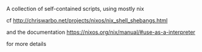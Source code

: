 A collection of self-contained scripts, using mostly nix


cf
http://chriswarbo.net/projects/nixos/nix_shell_shebangs.html

and the documentation https://nixos.org/nix/manual/#use-as-a-interpreter

for more details
